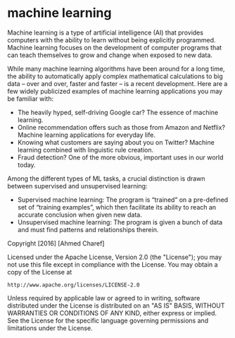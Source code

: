# machine learning
Machine learning is a type of artificial intelligence (AI) that provides computers with the ability to learn without being explicitly programmed. Machine learning focuses on the development of computer programs that can teach themselves to grow and change when exposed to new data. 

While many machine learning algorithms have been around for a long time, the ability to automatically apply complex mathematical calculations to big data – over and over, faster and faster – is a recent development. Here are a few widely publicized examples of machine learning applications you may be familiar with:
* The heavily hyped, self-driving Google car? The essence of machine learning.
* Online recommendation offers such as those from Amazon and Netflix? Machine learning applications for everyday life.
* Knowing what customers are saying about you on Twitter? Machine learning combined with linguistic rule creation.
* Fraud detection? One of the more obvious, important uses in our world today.

Among the different types of ML tasks, a crucial distinction is drawn between supervised and unsupervised learning:
* Supervised machine learning: The program is “trained” on a pre-defined set of “training examples”, which then facilitate its ability to reach an accurate conclusion when given new data.
* Unsupervised machine learning: The program is given a bunch of data and must find patterns and relationships therein.


Copyright [2016] [Ahmed Charef]

Licensed under the Apache License, Version 2.0 (the "License");
you may not use this file except in compliance with the License.
You may obtain a copy of the License at

    http://www.apache.org/licenses/LICENSE-2.0

Unless required by applicable law or agreed to in writing, software
distributed under the License is distributed on an "AS IS" BASIS,
WITHOUT WARRANTIES OR CONDITIONS OF ANY KIND, either express or implied.
See the License for the specific language governing permissions and
limitations under the License.
